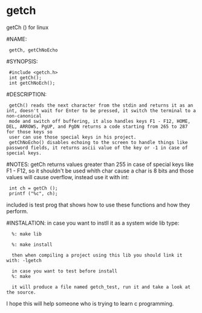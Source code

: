 # getch 
getCh () for linux

#NAME:

     getCh, getChNoEcho

#SYNOPSIS:

     #include <getch.h>
     int getCh();
     int getChNoEch();
     
#DESCRIPTION:

     getCh() reads the next character from the stdin and returns it as an int, doesn't wait for Enter to be pressed, it switch the terminal to a non-canonical
     mode and switch off buffering, it also handles keys F1 - F12, HOME, DEL, ARROWS, PgUP, and PgDN returns a code starting from 265 to 287 for those keys so
     user can use those special keys in his project.
     getChNoEcho() disables echoing to the screen to handle things like password fields, it returns ascii value of the key or -1 in case of special keys.

#NOTES:
     getCh returns values greater than 255 in case of special keys like F1 - F12, so it shouldn't be used whith char cause a char is 8 bits
     and those values will cause overflow, instead use it with int:
     
     int ch = getCh ();
     printf ("%c", ch);
    
 included is test prog that shows how to use these functions and how they perform.
 
 #INSTALATION:
      in case you want to instll it as a system wide lib type:
      
      %: make lib
      
      %: make install
      
      then when compiling a project using this lib you should link it with: -lgetch
      
      in case you want to test before install
      %: make
      
      it will produce a file named getch_test, run it and take a look at the source.
      
  I hope this will help someone who is trying to learn c programming.


